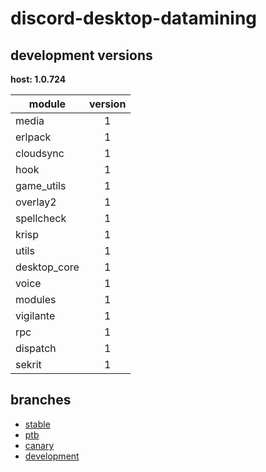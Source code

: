 # discord-desktop-datamining

## development versions

**host: 1.0.724**

| module | version |
| ------ | :-----: |
| media | 1 |
| erlpack | 1 |
| cloudsync | 1 |
| hook | 1 |
| game_utils | 1 |
| overlay2 | 1 |
| spellcheck | 1 |
| krisp | 1 |
| utils | 1 |
| desktop_core | 1 |
| voice | 1 |
| modules | 1 |
| vigilante | 1 |
| rpc | 1 |
| dispatch | 1 |
| sekrit | 1 |

## branches

- [stable](https://github.com/OpenAsar/discord-desktop-datamining/tree/stable)
- [ptb](https://github.com/OpenAsar/discord-desktop-datamining/tree/ptb)
- [canary](https://github.com/OpenAsar/discord-desktop-datamining/tree/canary)
- [development](https://github.com/OpenAsar/discord-desktop-datamining/tree/development)